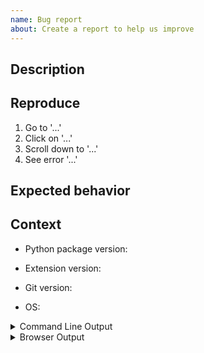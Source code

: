 ```yaml
---
name: Bug report
about: Create a report to help us improve
---
```


<!--
Welcome! Before creating a new issue:
* Look at the README *Troubleshooting* section
* Search for relevant issues
* Check that you have updated both the jupyterlab extension and the python package to the same version
* Check that your git command has version 2 or higher (using `git --version`)
-->

## Description

<!--Describe the bug clearly and concisely. Include screenshots if possible-->

## Reproduce

<!--Describe step-by-step instructions to reproduce the behavior-->

1. Go to '...'
2. Click on '...'
3. Scroll down to '...'
4. See error '...'

## Expected behavior

<!--Describe what you expected to happen-->

## Context

<!--Complete the following for context, and add any other relevant context-->

- Python package version:
<!-- Results of `conda list jupyterlab-git` or `pip show jupyterlab-git` -->
- Extension version:
<!-- Results of `jupyter labextension list` -->
- Git version:
<!-- Results of `git --version` -->
- OS:

<details><summary>Command Line Output</summary>
<pre>
Paste the output from your command line running `jupyter lab` here, use `--debug` if possible.
</pre>
</details>

<details><summary>Browser Output</summary>
<pre>
Paste the output from your browser Javascript console here.
</pre>
</details>

